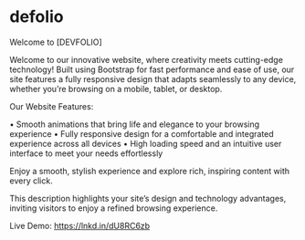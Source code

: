# defolio

Welcome to [DEVFOLIO]

Welcome to our innovative website, where creativity meets cutting-edge technology! Built using Bootstrap for fast performance and ease of use, our site features a fully responsive design that adapts seamlessly to any device, whether you’re browsing on a mobile, tablet, or desktop.

Our Website Features:

 • Smooth animations that bring life and elegance to your browsing experience
 • Fully responsive design for a comfortable and integrated experience across all devices
 • High loading speed and an intuitive user interface to meet your needs effortlessly

Enjoy a smooth, stylish experience and explore rich, inspiring content with every click.

This description highlights your site’s design and technology advantages, inviting visitors to enjoy a refined browsing experience.



Live Demo: https://lnkd.in/dU8RC6zb
